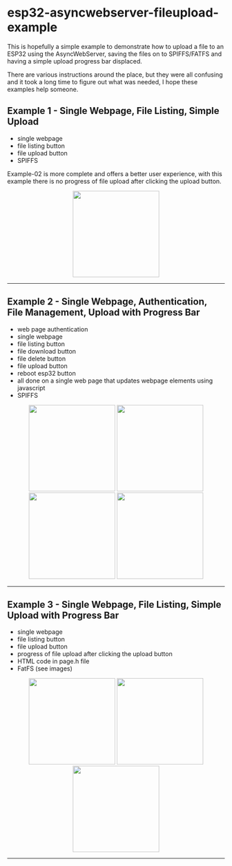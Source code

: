 # esp32-asyncwebserver-fileupload-example

This is hopefully a simple example to demonstrate how to upload a file to an ESP32 using the AsyncWebServer, saving the files on to SPIFFS/FATFS and having a simple upload progress bar displaced.

There are various instructions around the place, but they were all confusing and it took a long time to figure out what was needed, I hope these examples help someone.

## Example 1 - Single Webpage, File Listing, Simple Upload
- single webpage
- file listing button
- file upload button
- SPIFFS

Example-02 is more complete and offers a better user experience, with this example there is no progress of file upload after clicking the upload button.

<p align="center">
  <img src="https://raw.githubusercontent.com/smford/esp32-asyncwebserver-fileupload-example/master/example-01/images/example-01-image-01.png" width="200">
</p>

---

## Example 2 - Single Webpage, Authentication, File Management, Upload with Progress Bar
- web page authentication
- single webpage
- file listing button
- file download button
- file delete button
- file upload button
- reboot esp32 button
- all done on a single web page that updates webpage elements using javascript
- SPIFFS

<p align="center">
  <img src="https://raw.githubusercontent.com/smford/esp32-asyncwebserver-fileupload-example/master/example-02/images/example-02-image-01.png" width="200">
  <img src="https://raw.githubusercontent.com/smford/esp32-asyncwebserver-fileupload-example/master/example-02/images/example-02-image-02.png" width="200">
  <img src="https://raw.githubusercontent.com/smford/esp32-asyncwebserver-fileupload-example/master/example-02/images/example-02-image-03.png" width="200">
  <img src="https://raw.githubusercontent.com/smford/esp32-asyncwebserver-fileupload-example/master/example-02/images/example-02-image-04.png" width="200">
</p>

---

## Example 3 - Single Webpage, File Listing, Simple Upload with Progress Bar
- single webpage
- file listing button
- file upload button
- progress of file upload after clicking the upload button
- HTML code in page.h file
- FatFS (see images)

<p align="center">
    <img src="https://raw.githubusercontent.com/rtek1000/esp32-asyncwebserver-fileupload-example/master/example-03/images/example-03-image-01.png" width="200">
    <img src="https://raw.githubusercontent.com/rtek1000/esp32-asyncwebserver-fileupload-example/master/example-03/images/example-03-image-02.png" width="200">
    <img src="https://raw.githubusercontent.com/rtek1000/esp32-asyncwebserver-fileupload-example/master/example-03/images/example-03-image-03.png" width="200">
</p>

---
